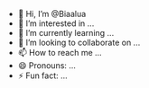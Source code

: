 - 👋 Hi, I’m @Biaalua
- 👀 I’m interested in ...
- 🌱 I’m currently learning ...
- 💞️ I’m looking to collaborate on ...
- 📫 How to reach me ...
- 😄 Pronouns: ...
- ⚡ Fun fact: ...

<!---
Biaalua/Biaalua is a ✨ special ✨ repository because its `README.md` (this file) appears on your GitHub profile.
You can click the Preview link to take a look at your changes.
--->
